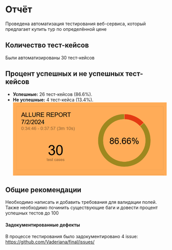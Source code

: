 # Отчёт
Проведена автоматизация тестирования веб-сервиса, который предлагает купить тур по определённой цене

## Количество тест-кейсов
Были автоматизированы 30 тест-кейсов

## Процент успешных и не успешных тест-кейсов
* **Успешные:** 26 тест-кейсов (86.6%).
* **Не успешные:** 4 тест-кейса (13.4%).
![img.png](img.png)

## Общие рекомендации
Необходимо написать и добавить требования для валидации полей. <br>
Также необходимо починить существующие баги и довести процент успешных тестов до 100


#### Задокументированные дефекты
В процессе тестирования было задокументировано 4 issue:
https://github.com/Vaderiana/final/issues/
